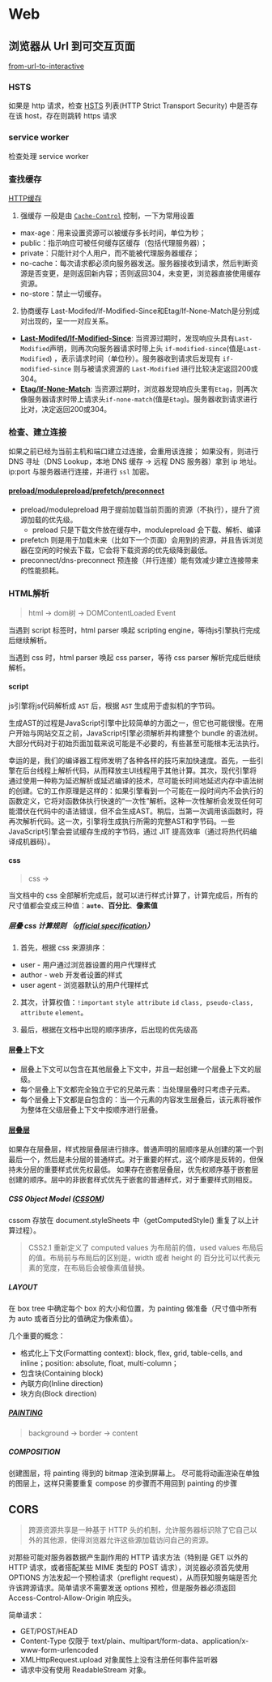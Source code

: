 # Web

## 浏览器从 Url 到可交互页面
[from-url-to-interactive](https://alistapart.com/article/from-url-to-interactive/)
### HSTS
如果是 http 请求，检查 [HSTS](https://developer.mozilla.org/en-US/docs/Web/HTTP/Headers/Strict-Transport-Security) 列表(HTTP Strict Transport Security) 中是否存在该 host，存在则跳转 https 请求

### service worker
检查处理 service worker

### 查找缓存
[HTTP缓存](https://developer.mozilla.org/zh-CN/docs/Web/HTTP/Caching)
  1. 强缓存
  一般是由 [`Cache-Control`](https://developer.mozilla.org/en-US/docs/Web/HTTP/Headers/Cache-Control) 控制，一下为常用设置
  - max-age：用来设置资源可以被缓存多长时间，单位为秒；
  - public：指示响应可被任何缓存区缓存（包括代理服务器）；
  - private：只能针对个人用户，而不能被代理服务器缓存；
  - no-cache：每次请求都必须向服务器发送。服务器接收到请求，然后判断资源是否变更，是则返回新内容；否则返回304，未变更，浏览器直接使用缓存资源。
  - no-store：禁止一切缓存。

  2. 协商缓存
  Last-Modifed/If-Modified-Since和Etag/If-None-Match是分别成对出现的，呈一一对应关系。
  - [**Last-Modifed/If-Modified-Since**](https://developer.mozilla.org/zh-CN/docs/Web/HTTP/Headers/Last-Modified): 当资源过期时，发现响应头具有`Last-Modified`声明，则再次向服务器请求时带上头 `if-modified-since`(值是`Last-Modified`) ，表示请求时间（单位秒）。服务器收到请求后发现有 `if-modified-since` 则与被请求资源的 `Last-Modified` 进行比较决定返回200或304。
  - [**Etag/If-None-Match**](https://developer.mozilla.org/zh-CN/docs/Web/HTTP/Headers/Etag): 当资源过期时，浏览器发现响应头里有`Etag`，则再次像服务器请求时带上请求头`if-none-match`(值是`Etag`)。服务器收到请求进行比对，决定返回200或304。

### 检查、建立连接
如果之前已经为当前主机和端口建立过连接，会重用该连接；
如果没有，则进行 DNS 寻址（DNS Lookup，本地 DNS 缓存 -> 远程 DNS 服务器）拿到 ip 地址。
ip:port 与服务器进行连接，并进行 `ssl` 加密。
#### [preload/modulepreload/prefetch/preconnect](https://juejin.cn/post/6915204591730556935)
- preload/modulepreload 用于提前加载当前页面的资源（不执行），提升了资源加载的优先级。
  - preload 只是下载文件放在缓存中，modulepreload 会下载、解析、编译
- prefetch 则是用于加载未来（比如下一个页面）会用到的资源，并且告诉浏览器在空闲的时候去下载，它会将下载资源的优先级降到最低。
- preconnect/dns-preconnect 预连接（并行连接）能有效减少建立连接带来的性能损耗。

### HTML解析
> html -> dom树 -> DOMContentLoaded Event

当遇到 script 标签时，html parser 唤起 scripting engine，等待js引擎执行完成后继续解析。

当遇到 css 时，html parser 唤起 css parser，等待 css parser 解析完成后继续解析。

#### script
js引擎将js代码解析成 `AST` 后，根据 `AST` 生成用于虚拟机的字节码。

生成AST的过程是JavaScript引擎中比较简单的方面之一，但它也可能很慢。在用户开始与网站交互之前，JavaScript引擎必须解析并构建整个 bundle 的语法树。大部分代码对于初始页面加载来说可能是不必要的，有些甚至可能根本无法执行。

幸运的是，我们的编译器工程师发明了各种各样的技巧来加快速度。首先，一些引擎在后台线程上解析代码，从而释放主UI线程用于其他计算。其次，现代引擎将通过使用一种称为延迟解析或延迟编译的技术，尽可能长时间地延迟内存中语法树的创建。它的工作原理是这样的：如果引擎看到一个可能在一段时间内不会执行的函数定义，它将对函数体执行快速的“一次性”解析。这种一次性解析会发现任何可能潜伏在代码中的语法错误，但不会生成AST。稍后，当第一次调用该函数时，将再次解析代码。这一次，引擎将生成执行所需的完整AST和字节码。一些JavaScript引擎会尝试缓存生成的字节码，通过 JIT 提高效率（通过将热代码编译成机器码）。


#### css
> css -> 

当文档中的 css 全部解析完成后，就可以进行样式计算了，计算完成后，所有的尺寸值都会变成三种值：**`auto`**、**百分比**、**像素值**

##### 层叠 css 计算规则 （[official specification](https://www.w3.org/TR/css-cascade-4/#cascading)）

1. 首先，根据 css 来源排序：
- user - 用户通过浏览器设置的用户代理样式
- author - web 开发者设置的样式
- user agent - 浏览器默认的用户代理样式

2. 其次，计算权值：`!important` `style attribute` `id` `class, pseudo-class, attribute` `element`。

3. 最后，根据在文档中出现的顺序排序，后出现的优先级高

#### 层叠上下文
- 层叠上下文可以包含在其他层叠上下文中，并且一起创建一个层叠上下文的层级。
- 每个层叠上下文都完全独立于它的兄弟元素：当处理层叠时只考虑子元素。
- 每个层叠上下文都是自包含的：当一个元素的内容发生层叠后，该元素将被作为整体在父级层叠上下文中按顺序进行层叠。
#### [层叠层](https://developer.mozilla.org/zh-CN/docs/Learn/CSS/Building_blocks/Cascade_layers)
如果存在层叠层，样式按层叠层进行排序。普通声明的层顺序是从创建的第一个到最后一个，然后是未分层的普通样式。对于重要的样式，这个顺序是反转的，但保持未分层的重要样式优先权最低。
如果存在嵌套层叠层，优先权顺序基于嵌套层创建的顺序。层中的非嵌套样式优先于嵌套的普通样式，对于重要样式则相反。

##### CSS Object Model ([CSSOM](https://developer.mozilla.org/zh-CN/docs/Web/API/CSS_Object_Model))
cssom 存放在 document.styleSheets 中（getComputedStyle() 重复了以上计算过程）。
> CSS2.1 重新定义了 computed values 为布局前的值，used values 布局后的值。布局前与布局后的区别是，width 或者 height 的 百分比可以代表元素的宽度，在布局后会被像素值替换。

##### LAYOUT
在 box tree 中确定每个 box 的大小和位置，为 painting 做准备（尺寸值中所有为 auto 或者百分比的值确定为像素值）。

几个重要的概念：
- 格式化上下文(Formatting context): block, flex, grid, table-cells, and inline；position: absolute, float, multi-column；
- 包含块(Containing block)
- 內联方向(Inline direction)
- 块方向(Block direction)

##### [PAINTING](https://www.w3.org/TR/CSS22/zindex.html#painting-order)
> background -> border -> content
##### COMPOSITION
创建图层，将 painting 得到的 bitmap 渲染到屏幕上。
尽可能将动画渲染在单独的图层上，这样只需要重复 compose 的步骤而不用回到 painting 的步骤

## CORS
> 跨源资源共享是一种基于 HTTP 头的机制，允许服务器标识除了它自己以外的其他源，使得浏览器允许这些源加载访问自己的资源。

对那些可能对服务器数据产生副作用的 HTTP 请求方法（特别是 GET 以外的 HTTP 请求，或者搭配某些 MIME 类型的 POST 请求），浏览器必须首先使用 OPTIONS 方法发起一个预检请求（preflight request），从而获知服务端是否允许该跨源请求。简单请求不需要发送 options 预检，但是服务器必须返回 Access-Control-Allow-Origin 响应头。

简单请求：
- GET/POST/HEAD
- Content-Type 仅限于 text/plain、multipart/form-data、application/x-www-form-urlencoded
- XMLHttpRequest.upload 对象属性上没有注册任何事件监听器
- 请求中没有使用 ReadableStream 对象。
